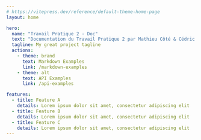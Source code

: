 ```yaml
---
# https://vitepress.dev/reference/default-theme-home-page
layout: home

hero:
  name: "Travail Pratique 2 - Doc"
  text: "Documentation du Travail Pratique 2 par Mathieu Côté & Cédric Gourdes"
  tagline: My great project tagline
  actions:
    - theme: brand
      text: Markdown Examples
      link: /markdown-examples
    - theme: alt
      text: API Examples
      link: /api-examples

features:
  - title: Feature A
    details: Lorem ipsum dolor sit amet, consectetur adipiscing elit
  - title: Feature B
    details: Lorem ipsum dolor sit amet, consectetur adipiscing elit
  - title: Feature C
    details: Lorem ipsum dolor sit amet, consectetur adipiscing elit
---
```


